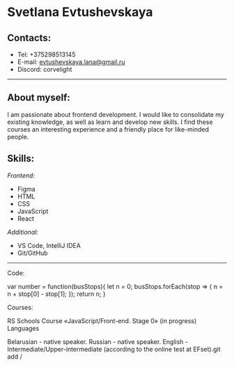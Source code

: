 # Svetlana Evtushevskaya

## Contacts:

- Tel: +375298513145
- E-mail: [evtushevskaya.lana@gmail.ru](mailto:evtushevskaya.lana@gmail.ru)
- Discord: corvelight

---

## About myself:

I am passionate about frontend development. I would like to consolidate my existing knowledge, as well as learn and develop new skills. I find these courses an interesting experience and a friendly place for like-minded people.

## Skills:

_Frontend:_

- Figma
- HTML
- CSS
- JavaScript
- React

_Additional:_

- VS Code, IntelliJ IDEA
- Git/GitHub

---

Code:

var number = function(busStops){
let n = 0;
busStops.forEach(stop => {
n = n + stop[0] - stop[1];
});
return n;
}

Courses:

RS Schools Course «JavaScript/Front-end. Stage 0» (in progress)
Languages

Belarusian - native speaker.
Russian - native speaker.
English - Intermediate/Upper-intermediate (according to the online test at EFset).git add /